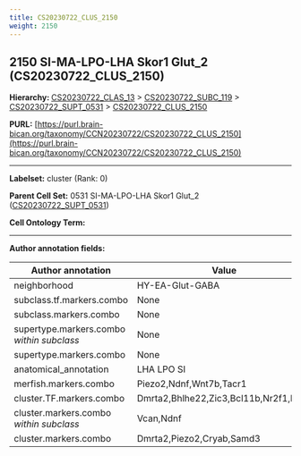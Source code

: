 ```yaml
---
title: CS20230722_CLUS_2150
weight: 2150
---
```

## 2150 SI-MA-LPO-LHA Skor1 Glut_2 (CS20230722_CLUS_2150)
<b>Hierarchy: </b>
[CS20230722_CLAS_13](../CS20230722_CLAS_13) >
[CS20230722_SUBC_119](../CS20230722_SUBC_119) >
[CS20230722_SUPT_0531](../CS20230722_SUPT_0531) >
[CS20230722_CLUS_2150](../CS20230722_CLUS_2150)

**PURL:** [https://purl.brain-bican.org/taxonomy/CCN20230722/CS20230722_CLUS_2150](https://purl.brain-bican.org/taxonomy/CCN20230722/CS20230722_CLUS_2150)

---


**Labelset:** cluster (Rank: 0)

**Parent Cell Set:** 0531 SI-MA-LPO-LHA Skor1 Glut_2 ([CS20230722_SUPT_0531](../CS20230722_SUPT_0531))



**Cell Ontology Term:** 

[MARKER GENES.]: #


---

[TRANSFERRED ANNOTATIONS.]: #


[AUTHOR ANNOTATION FIELDS.]: #


**Author annotation fields:**

| Author annotation | Value |
|-------------------|-------|
|neighborhood|HY-EA-Glut-GABA|
|subclass.tf.markers.combo|None|
|subclass.markers.combo|None|
|supertype.markers.combo _within subclass_|None|
|supertype.markers.combo|None|
|anatomical_annotation|LHA LPO SI|
|merfish.markers.combo|Piezo2,Ndnf,Wnt7b,Tacr1|
|cluster.TF.markers.combo|Dmrta2,Bhlhe22,Zic3,Bcl11b,Nr2f1,Lhx9|
|cluster.markers.combo _within subclass_|Vcan,Ndnf|
|cluster.markers.combo|Dmrta2,Piezo2,Cryab,Samd3|
